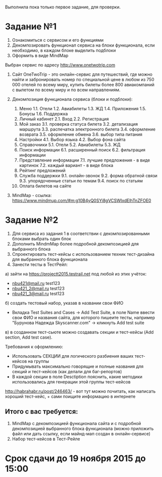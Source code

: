 Выполнила пока только первое задание, для проверки.
# Задание №1
1. Ознакомиться с сервисом и его функциями
2. Декомпозировать функционал сервиса на блоки функционала, если необходимо, в каждом блоке выделить подблоки 
3. Оформить в виде MindMap

Выбран сервис по адресу http://www.onetwotrip.com

1. Сайт OneTwoTrip - это онлайн-сервис для путешествий, где можно найти и забронировать номер по специальной цене в любом из 750 000 отелей по всему миру, купить билеты более 800 авиакомпаний с вылетом по всему миру и по всем направлениям.

2. Декомпозиция функционала сервиса (блоки и подблоки):
    1.	Меню
        1.1.	 Отели
        1.2.	 Авиабилеты
        1.3.	 ЖД
        1.4.	 Приложения
        1.5.	 Бонусы
        1.6.	 Поддержка
    2.	Личный кабинет
        2.1.	 Вход
        2.2.	 Регистрация
    3.	Мой заказ
        3.1.	 проверка статуса билета
        3.2.	 детализация маршрута
        3.3.	 распечатка электронного билета
        3.4.	 оформление возврата
        3.5.	 оформление обмена
        3.6.	 выбор типа питания
    4.	Настройки
        4.1.	 Выбор языка
        4.2.	 Выбор фона сайта
    5.	Справочники
        5.1.	 Отели
        5.2.	 Авиабилеты
        5.3.	 ЖД
    6.	Поиск информации
        6.1.	 расширенный поиск
        6.2.	 фильтрация информации
    7.	Представление информации
        7.1.	 лучшие предложения - в виде картинок
        7.2.	 каждый вариант - в виде блока
    8.	Рейтинг предложений
    9.	Служба поддержки
        9.1.	 онлайн-звонок
        9.2.	 форма обратной связи
        9.3.	 упорядоченные статьи по темам
        9.4.	 поиск по статьям
    10.	 Оплата билетов на сайте

3. MindMap - ссылка: https://www.mindmup.com/#m:g10B4yQ0SYi8gVCSWIxdElhTnZFOE0





# Задание №2
1. Для сервиса из задания 1 в соответствии с декомпозированными блоками выбрать один блок
2. Дополнить MindmMap более подробной декомпозицией для выбранного блока
3. Cпроектировать тест-кейсы с использованием техник тест-дизайна для выбранного блока функционала
4. Занести тесты в ТестРейл:

а) зайти на https://projectt2015.testrail.net под любой из этих учёток:
- nbu421@mail.ru test123
- nbu421_2@mail.ru test123
- nbu421_3@mail.ru test123

б) создать тестовый набор, указав в названии свои ФИО
- Вкладка Test Suites and Cases -> Add Test Suite, в поле Name ввести свои ФИО и названия сайта, для которого пишеите тесты, например "Бурунова Надежда Skyscanner.com" -> кликнуть Add test suite

в) в созданном тест-сьюте можно создавать секции и тест-кейсы (Add section, Add test case). 

Требования к оформлению:
- Использовать СЕКЦИИ для логического разбиения ваших тест-кейсов на группы
- Придумывать максимально говорящие и полные названия для секций и тест-кейсов (как делали для баг-репортов)
- В каждой секции в поле Desctiption пояснить, какие методики использовались для генерации этой группы тест-кейсов

http://habrahabr.ru/post/246463/ - вот тут можно почитать, как написать хороший тест-кейс, + сами поищите информацию в интернете

## Итого с вас требуется:
1. MindMap с декомпозицией функционала сайта и с подробной декомпозицией выбранного блока функционала (можно приложить файл или дать ссылку, если майнд-мап создан в онлайн-сервисе)
2. Набор тест-кейсов в Тест-Рейле

# Срок сдачи до 19 ноября 2015 до 15:00
